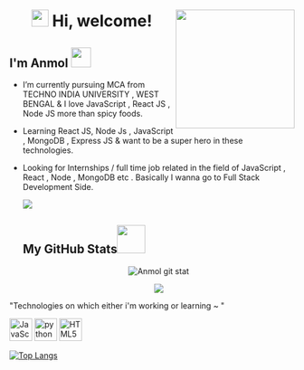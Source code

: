  <h1 align="center"><img src="https://emojis.slackmojis.com/emojis/images/1605722420/11386/among_us_orange_dance.gif?1605722420" width="30" /> Hi, welcome! 
<img align='right' src="https://media.giphy.com/media/ZVik7pBtu9dNS/giphy.gif" width="210">
<h2> I'm Anmol <img src="https://emojis.slackmojis.com/emojis/images/1465999900/516/success.png?1465999900" width="35"></h2>
                                     
-  I’m currently pursuing MCA from TECHNO INDIA UNIVERSITY , WEST BENGAL & I love JavaScript , React JS , Node JS more than spicy foods.
-  Learning React JS, Node Js , JavaScript , MongoDB , Express JS & want to be a super hero in these technologies.
-  Looking for Internships / full time job related in the field of JavaScript , React , Node , MongoDB etc . Basically I wanna go to Full Stack Development Side.
 
   ![](https://komarev.com/ghpvc/?username=AnmolSingh-01&label=PROFILE+VIEWS)
 
   <h2>My GitHub Stats<img src="https://media.giphy.com/media/VgCDAzcKvsR6OM0uWg/giphy.gif" width="50"> </h2>
   <p align="center"> <img align="center" src="https://github-readme-stats.vercel.app/api?username=AnmolSingh-01&show_icons=true&theme=tokyonight" alt="Anmol git stat" /></p>
   <p align="center"><img align="center" src="https://github-readme-streak-stats.herokuapp.com/?user=AnmolSingh-01&show_icons=true&theme=tokyonight_duo" /></p>
    
 "Technologies on which either i'm working or learning ~ "
 
 <a href="https://developer.mozilla.org/en-US/docs/Web/JavaScript" title="JavaScript"><img src="https://github.com/get-icon/geticon/raw/master/icons/javascript.svg"  alt="JavaScript" width="40px" height="40px"></a>
 <a href="https://python.org/" title="python"><img src="https://github.com/get-icon/geticon/raw/master/icons/python.svg" alt="python" width="40px" height="40px"></a>
  <a href="https://www.w3.org/TR/html5/" title="HTML5"><img src="https://github.com/get-icon/geticon/raw/master/icons/html-5.svg" alt="HTML5" width="40px" height="40px"></a>
 
 [![Top Langs](https://github-readme-stats.vercel.app/api/top-langs/?username=AnmolSingh-01&layout=compact)](https://github.com/AnmolSingh-01/github-readme-stats)

 


